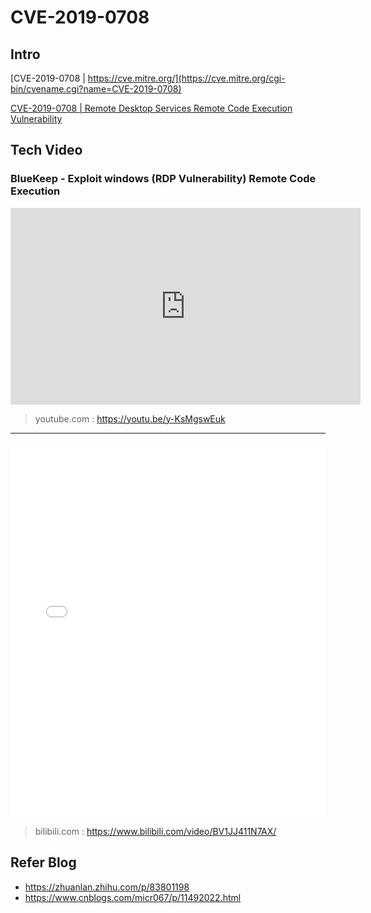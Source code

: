 # CVE-2019-0708

## Intro
[CVE-2019-0708 | https://cve.mitre.org/](https://cve.mitre.org/cgi-bin/cvename.cgi?name=CVE-2019-0708)

[CVE-2019-0708 | Remote Desktop Services Remote Code Execution Vulnerability](https://portal.msrc.microsoft.com/en-US/security-guidance/advisory/CVE-2019-0708)


## Tech Video
### BlueKeep - Exploit windows (RDP Vulnerability) Remote Code Execution
<iframe width="560" height="315" src="https://www.youtube.com/embed/y-KsMgswEuk" frameborder="0" allow="accelerometer; autoplay; clipboard-write; encrypted-media; gyroscope; picture-in-picture" allowfullscreen></iframe>

> youtube.com : https://youtu.be/y-KsMgswEuk

---

<iframe width="100%" height="600" src="//player.bilibili.com/player.html?aid=67600990&bvid=BV1JJ411N7AX&cid=117199945&page=1&as_wide=1&high_quality=1" scrolling="no" border="0" frameborder="no" framespacing="0" allowfullscreen="true"> </iframe>

> bilibili.com : https://www.bilibili.com/video/BV1JJ411N7AX/


## Refer Blog
* https://zhuanlan.zhihu.com/p/83801198
* https://www.cnblogs.com/micr067/p/11492022.html
